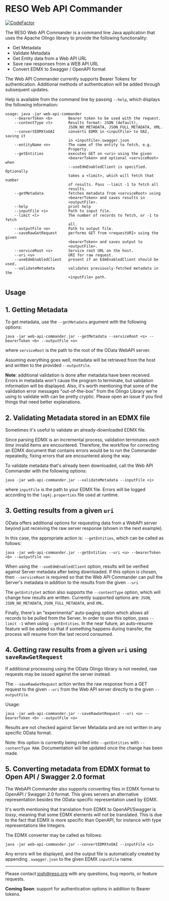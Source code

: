 # RESO Web API Commander

[![CodeFactor](https://www.codefactor.io/repository/github/darnjo/web-api-commander/badge)](https://www.codefactor.io/repository/github/darnjo/web-api-commander)

The RESO Web API Commander is a command line Java application that uses
the Apache Olingo library to provide the following functionality:

* Get Metadata
* Validate Metadata
* Get Entity data from a Web API URL
* Save raw responses from a WEB API URL
* Convert EDMX to Swagger / OpenAPI format

The Web API Commander currently supports Bearer Tokens for authentication. 
Additional methods of authentication will be added through subsequent updates.

Help is available from the command line by passing `--help`, which displays
the following information:

```
usage: java -jar web-api-commander
    --bearerToken <b>       Bearer token to be used with the request.
    --contentType <t>       Results format: JSON (default),
                            JSON_NO_METADATA, JSON_FULL_METADATA, XML.
    --convertEDMXtoOAI      converts EDMX in <inputFile> to OAI, saving it
                            in <inputFile>.swagger.json
    --entityName <n>        The name of the entity to fetch, e.g.
                            Property.
    --getEntities           executes GET on <uri> using the given
                            <bearerToken> and optional <serviceRoot> when
                            --useEdmEnabledClient is specified. Optionally
                            takes a <limit>, which will fetch that number
                            of results. Pass --limit -1 to fetch all
                            results.
    --getMetadata           fetches metadata from <serviceRoot> using
                            <bearerToken> and saves results in
                            <outputFile>.
    --help                  print help
    --inputFile <i>         Path to input file.
    --limit <l>             The number of records to fetch, or -1 to fetch
                            all.
    --outputFile <o>        Path to output file.
    --saveRawGetRequest     performs GET from <requestURI> using the given
                            <bearerToken> and saves output to
                            <outputFile>.
    --serviceRoot <s>       Service root URL on the host.
    --uri <u>               URI for raw request.
    --useEdmEnabledClient   present if an EdmEnabledClient should be used.
    --validateMetadata      validates previously-fetched metadata in the
                            <inputFile> path.
```

## Usage

## 1. Getting Metadata

To get metadata, use the `--getMetadata` argument with the following 
options:

```
java -jar web-api-commander.jar --getMetadata --serviceRoot <s> --bearerToken <b> --outputFile <o>
```

where `serviceRoot` is the path to the root of the OData WebAPI server.

Assuming everything goes well, metadata will be retrieved from the host 
and written to the provided `--outputFile`.

**Note**: additional validation is done after metadata have been received. 
Errors in metadata won't cause the program to terminate, but validation 
information will be displayed. Also, it's worth mentioning that some
of the validation error messages "out-of-the-box" from the Olingo
Library we're using to validate with can be pretty cryptic. Please
open an issue if you find things that need better explanations. 


## 2. Validating Metadata stored in an EDMX file
Sometimes it's useful to validate an already-downloaded EDMX file. 

Since parsing EDMX is an incremental process, validation terminates 
_each time_ invalid items are encountered. Therefore, the workflow for 
correcting an EDMX document that contains errors would be to run the 
Commander repeatedly, fixing errors that are encountered along the way.

To validate metadata that's already been downloaded, call the Web API 
Commander with the following options:

```
java -jar web-api-commander.jar --validateMetadata --inputFile <i>
```

where `inputFile` is the path to your EDMX file. Errors will be logged 
according to the `log4j.properties` file used at runtime. 

## 3. Getting results from a given `uri`

OData offers additional options for requesting data from a WebAPI server 
beyond just receiving the raw server response (shown in the next example).

In this case, the appropriate action is: `--getEntities`, which can be 
called as follows:

```
java -jar web-api-commander.jar --getEntities --uri <u> --bearerToken <b> --outputFile <o>
``` 

When using the `--useEdmEnabledClient` option, results will be verified 
against Server metadata after being downloaded. If this option is chosen, 
then `--serviceRoot` is required so that the Web API Commander can pull 
the Server's metadata in addition to the results from the given `--uri`

The `getEntitySet` action also supports the `--contentType` option, 
which will change how results are written. Currently supported options 
are: `JSON`, `JSON_NO_METADATA`, `JSON_FULL_METADATA`, and `XML`.

Finally, there's an "experimental" auto-paging option which allows 
all records to be pulled from the Server. In order to use this option,
pass `--limit -1` when using `--getEntities`. In the near future,
an auto-resume feature will be added so that if something happens 
during transfer, the process will resume from the last record consumed.
 

## 4. Getting raw results from a given `uri` using `saveRawGetRequest`

If additional processing using the OData Olingo library is not needed, 
raw requests may be issued against the server instead.

The `--saveRawGetRequest` action writes the raw response from a GET 
request to the given `--uri` from the Web API server directly to the 
given `--outputFile`.

Usage:

```
java -jar web-api-commander.jar --saveRawGetRequest --uri <u> --bearerToken <b> --outputFile <o>
```

Results are not checked against Server Metadata and are not written in 
any specific OData format.

Note: this option is currently being rolled into `--getEntities` with 
`--contentType RAW`. Documentation will be updated once the change has 
been made.
  

## 5. Converting metadata from EDMX format to Open API / Swagger 2.0 format

The WebAPI Commander also supports converting files in EDMX format to 
OpenAPI / Swagger 2.0 format. This gives servers an alternative 
representation besides the OData-specific representation used by EDMX. 

It's worth mentioning that translation from EDMX to OpenAPI/Swagger is 
_lossy_, meaning that some EDMX elements will not be translated. This 
is due to the fact that EDMX is more specific than OpenAPI, for instance with type 
representations like Integers.

The EDMX converter may be called as follows:

```
java -jar web-api-commander.jar --convertEDMXtoOAI --inputFile <i>
``` 

Any errors will be displayed, and the output file is automatically created by appending `.swagger.json` to
the given EDMX `inputFile` name.

---

Please contact [josh@reso.org](mailto:josh@reso.org) with any questions, bug reports, or feature requests.

**Coming Soon**: support for authentication options in addition to Bearer tokens. 


